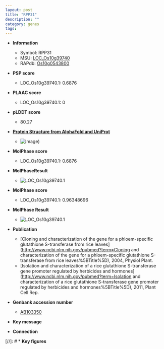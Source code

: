 ```yaml
---
layout: post
title: "RPP31"
description: ""
category: genes
tags: 
---
```


* **Information**  
    + Symbol: RPP31  
    + MSU: [LOC_Os10g39740](http://rice.plantbiology.msu.edu/cgi-bin/ORF_infopage.cgi?orf=LOC_Os10g39740)  
    + RAPdb: [Os10g0543800](http://rapdb.dna.affrc.go.jp/viewer/gbrowse_details/irgsp1?name=Os10g0543800)  

* **PSP score**  
    + LOC_Os10g39740.1: 0.6876 

* **PLAAC score**  
    + LOC_Os10g39740.1: 0 

* **pLDDT score**
    + 80.27

* **[Protein Structure from AlphaFold and UniProt](https://www.uniprot.org/uniprotkb/Q7XCK0/entry#structure)**
    + ![image](https://ricepsp.github.io/images/Q7/AF-Q7XCK0-F1.png))

* **MolPhase score**
    + LOC_Os10g39740.1: 0.6876

* **MolPhaseResult**
    + ![LOC_Os10g39740.1](https://ricepsp.github.io/pictures/LOC_Os10g/LOC_Os10g39740.1.png)

* **MolPhase score**
    + LOC_Os10g39740.1: 0.96348696

* **MolPhase Result**
    + ![LOC_Os10g39740.1](https://304243504.github.io/Pictures/LOC_Os10g/LOC_Os10g39740.1.png)

* **Publication**  
    + [Cloning and characterization of the gene for a phloem-specific glutathione S-transferase from rice leaves](http://www.ncbi.nlm.nih.gov/pubmed?term=Cloning and characterization of the gene for a phloem-specific glutathione S-transferase from rice leaves%5BTitle%5D), 2004, Physiol Plant.
    + [Isolation and characterization of a rice glutathione S-transferase gene promoter regulated by herbicides and hormones](http://www.ncbi.nlm.nih.gov/pubmed?term=Isolation and characterization of a rice glutathione S-transferase gene promoter regulated by herbicides and hormones%5BTitle%5D), 2011, Plant Cell Rep.

* **Genbank accession number**  
    + [AB103350](http://www.ncbi.nlm.nih.gov/nuccore/AB103350)

* **Key message**  

* **Connection**  

[//]: # * **Key figures**  


